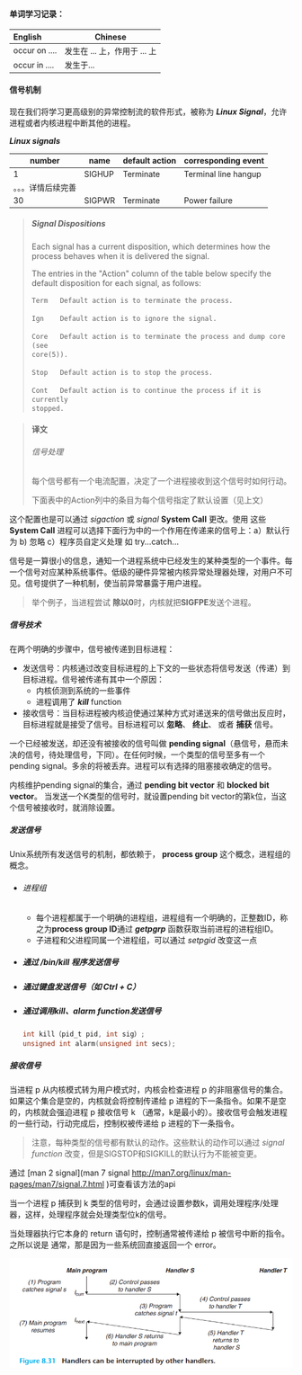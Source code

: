 #### 单词学习记录：

| English       | Chinese                      |
| :------------ | ---------------------------- |
| occur on .... | 发生在 ... 上，作用于 ... 上 |
| occur in .... | 发生于...                    |

#### 信号机制

现在我们将学习更高级别的异常控制流的软件形式，被称为 ***Linux    Signal***，允许进程或者内核进程中断其他的进程。

***Linux signals***

| number             | name   | default action | corresponding event  |
| ------------------ | ------ | -------------- | -------------------- |
| 1                  | SIGHUP | Terminate      | Terminal line hangup |
| 。。。详情后续完善 |        |                |                      |
| 30                 | SIGPWR | Terminate      | Power failure        |

[man 7 signal]: http://man7.org/linux/man-pages/man7/signal.7.html

> ##### Signal Dispositions
>
> Each signal has a current disposition, which determines how the process behaves when it is delivered the signal.
>
> The entries in the "Action" column of the table below specify the default disposition for each signal, as follows:
> ```shell
> Term   Default action is to terminate the process.
> 
> Ign    Default action is to ignore the signal.
> 
> Core   Default action is to terminate the process and dump core (see
> core(5)).
> 
> Stop   Default action is to stop the process.
> 
> Cont   Default action is to continue the process if it is currently
> stopped.
> ```

> #### 译文
>
> ###### 信号处理
>
> 每个信号都有一个电流配置，决定了一个进程接收到这个信号时如何行动。
>
> 下面表中的Action列中的条目为每个信号指定了默认设置（见上文）

这个配置也是可以通过 *sigaction* 或 *signal* **System Call**  更改。使用 这些**System Call** 进程可以选择下面行为中的一个作用在传递来的信号上：a）默认行为 b) 忽略 c）程序员自定义处理 如 try...catch...

信号是一算很小的信息，通知一个进程系统中已经发生的某种类型的一个事件。每一个信号对应某种系统事件。低级的硬件异常被内核异常处理器处理，对用户不可见。信号提供了一种机制，使当前异常暴露于用户进程。

> 举个例子，当进程尝试 **除以0**时，内核就把**SIGFPE**发送个进程。

##### 信号技术

在两个明确的步骤中，信号被传递到目标进程：

- 发送信号：内核通过改变目标进程的上下文的一些状态将信号发送（传递）到目标进程。信号被传递有其中一个原因：
  - 内核侦测到系统的一些事件
  - 进程调用了 ***kill*** function
- 接收信号：当目标进程被内核迫使通过某种方式对递送来的信号做出反应时，目标进程就是接受了信号。目标进程可以 **忽略**、 **终止**、 或者 **捕获** 信号。

一个已经被发送，却还没有被接收的信号叫做 **pending signal**（悬信号，悬而未决的信号，待处理信号，下同）。在任何时候，一个类型的信号至多有一个 pending signal。多余的将被丢弃。进程可以有选择的阻塞接收确定的信号。

内核维护pending signal的集合，通过 **pending bit vector** 和 **blocked bit vector**。 当发送一个K类型的信号时，就设置pending bit vector的第k位，当这个信号被接收时，就消除设置。

##### 发送信号

Unix系统所有发送信号的机制，都依赖于， **process group** 这个概念，进程组的概念。

- ###### 进程组

  - 每个进程都属于一个明确的进程组，进程组有一个明确的，正整数ID，称之为**process group ID**通过 ***getpgrp*** 函数获取当前进程的进程组ID。
  - 子进程和父进程同属一个进程组，可以通过 *setpgid* 改变这一点

- ##### 通过 **/bin/kill** 程序发送信号

- ##### 通过键盘发送信号（如 Ctrl + C）

- ##### 通过调用*kill、alarm function*发送信号

  ```c
  int kill（pid_t pid, int sig）;
  unsigned int alarm(unsigned int secs);
  ```



##### 接收信号

当进程 p 从内核模式转为用户模式时，内核会检查进程 p 的非阻塞信号的集合。如果这个集合是空的，内核就会将控制传递给 p 进程的下一条指令。如果不是空的，内核就会强迫进程 p 接收信号 k （通常，k是最小的）。接收信号会触发进程的一些行动，行动完成后，控制权被传递给 p 进程的下一条指令。

> 注意，每种类型的信号都有默认的动作。这些默认的动作可以通过 *signal function* 改变，但是SIGSTOP和SIGKILL的默认行为不能被变更。

通过 [man 2 signal](man 7 signal http://man7.org/linux/man-pages/man7/signal.7.html )可查看该方法的api

当一个进程 p 捕获到 k 类型的信号时，会通过设置参数k，调用处理程序/处理器，这样，处理程序就会处理类型位k的信号。

当处理器执行它本身的 return 语句时，控制通常被传递给 p 被信号中断的指令。之所以说是 通常，那是因为一些系统回直接返回一个 error。

![handlers can be interrupted by other handlers](pics/1.png)























